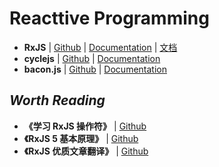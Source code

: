 # Reacttive Programming

- **RxJS** | [Github](https://github.com/ReactiveX/RxJS) | [Documentation](http://reactivex.io/rxjs/) | [文档](http://cn.rx.js.org/)
- **cyclejs** | [Github](https://github.com/cyclejs/cyclejs) | [Documentation](https://cycle.js.org/)
- **bacon.js** | [Github](https://github.com/baconjs/bacon.js) | [Documentation](https://baconjs.github.io/)


## _Worth Reading_

- **《学习 RxJS 操作符》** | [Github](https://rxjs-cn.github.io/learn-rxjs-operators/)
- **《RxJS 5 基本原理》** | [Github](https://rxjs-cn.github.io/rxjs5-ultimate-cn/)
- **《RxJS 优质文章翻译》** | [Github](https://github.com/RxJS-CN/rxjs-articles-translation)
